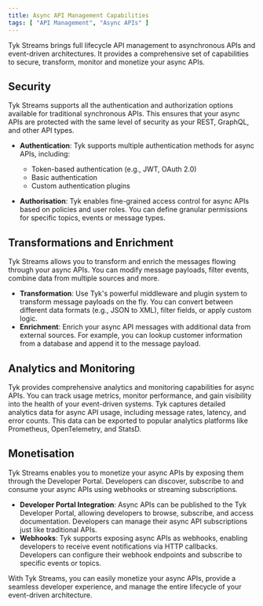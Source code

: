 ```yaml
---
title: Async API Management Capabilities
tags: [ "API Management", "Async APIs" ]
---
```


Tyk Streams brings full lifecycle API management to asynchronous APIs and event-driven architectures. It provides a
comprehensive set of capabilities to secure, transform, monitor and monetize your async APIs.



## Security

Tyk Streams supports all the authentication and authorization options available for traditional synchronous APIs. This
ensures that your async APIs are protected with the same level of security as your REST, GraphQL, and other API types.

- **Authentication**: Tyk supports multiple authentication methods for async APIs, including:

    - Token-based authentication (e.g., JWT, OAuth 2.0)
    - Basic authentication
    - Custom authentication plugins

- **Authorisation**: Tyk enables fine-grained access control for async APIs based on policies and user roles. You can define granular permissions for specific topics, events or message types. 

## Transformations and Enrichment

Tyk Streams allows you to transform and enrich the messages flowing through your async APIs. You can modify message payloads, filter events, combine data from multiple sources and more.

- **Transformation**: Use Tyk's powerful middleware and plugin system to transform message payloads on the fly. You can convert between different data formats (e.g., JSON to XML), filter fields, or apply custom logic.
- **Enrichment**: Enrich your async API messages with additional data from external sources. For example, you can lookup customer information from a database and append it to the message payload.

## Analytics and Monitoring

Tyk provides comprehensive analytics and monitoring capabilities for async APIs. You can track usage metrics, monitor performance, and gain visibility into the health of your event-driven systems.
Tyk captures detailed analytics data for async API usage, including message rates, latency, and error counts. This data can be exported to popular analytics platforms like Prometheus, OpenTelemetry, and StatsD.

## Monetisation

Tyk Streams enables you to monetize your async APIs by exposing them through the Developer Portal. Developers can discover, subscribe to and consume your async APIs using webhooks or streaming subscriptions.

- **Developer Portal Integration**: Async APIs can be published to the Tyk Developer Portal, allowing developers to browse, subscribe, and access documentation. Developers can manage their async API subscriptions just like traditional APIs.
- **Webhooks**: Tyk supports exposing async APIs as webhooks, enabling developers to receive event notifications via HTTP callbacks. Developers can configure their webhook endpoints and subscribe to specific events or topics.

With Tyk Streams, you can easily monetize your async APIs, provide a seamless developer experience, and manage the entire lifecycle of your event-driven architecture.

